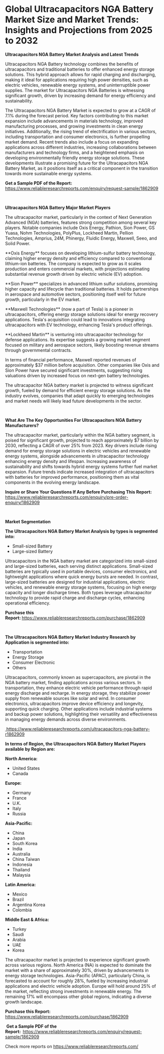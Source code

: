 <p><h1>Global Ultracapacitors NGA Battery Market Size and Market Trends: Insights and Projections from 2025 to 2032</h1></p><p><strong>Ultracapacitors NGA Battery Market Analysis and Latest Trends</strong></p>
<p><p>Ultracapacitors NGA Battery technology combines the benefits of ultracapacitors and traditional batteries to offer enhanced energy storage solutions. This hybrid approach allows for rapid charging and discharging, making it ideal for applications requiring high power densities, such as electric vehicles, renewable energy systems, and uninterruptible power supplies. The market for Ultracapacitors NGA Batteries is witnessing significant growth, driven by increasing demand for energy efficiency and sustainability.</p><p>The Ultracapacitors NGA Battery Market is expected to grow at a CAGR of 7.1% during the forecast period. Key factors contributing to this market expansion include advancements in materials technology, improved manufacturing processes, and growing investments in clean energy initiatives. Additionally, the rising trend of electrification in various sectors, including transportation and consumer electronics, is further propelling market demand. Recent trends also include a focus on expanding applications across different industries, increasing collaborations between manufacturers and technology firms, and a heightened emphasis on developing environmentally friendly energy storage solutions. These developments illustrate a promising future for the Ultracapacitors NGA Battery Market, as it positions itself as a critical component in the transition towards more sustainable energy systems.</p></p>
<p><strong>Get a Sample PDF of the Report:&nbsp;</strong> <a href="https://www.reliableresearchreports.com/enquiry/request-sample/1862909?utm_campaign=3543&utm_medium=2&utm_source=Github&utm_content=ia&utm_term=07042025&utm_id=ultracapacitors-nga-battery">https://www.reliableresearchreports.com/enquiry/request-sample/1862909</a></p>
<p>&nbsp;</p>
<p><strong>Ultracapacitors NGA Battery Major Market Players</strong></p>
<p><p>The ultracapacitor market, particularly in the context of Next Generation Advanced (NGA) batteries, features strong competition among several key players. Notable companies include Oxis Energy, Pathion, Sion Power, GS Yuasa, Nohm Technologies, PolyPlus, Lockheed Martin, Pellion Technologies, Amprius, 24M, Phinergy, Fluidic Energy, Maxwell, Seeo, and Solid Power.</p><p>**Oxis Energy** focuses on developing lithium-sulfur battery technology, claiming higher energy density and efficiency compared to conventional lithium-ion batteries. The company is expected to grow as it scales production and enters commercial markets, with projections estimating substantial revenue growth driven by electric vehicle (EV) adoption.</p><p>**Sion Power** specializes in advanced lithium sulfur solutions, promising higher capacity and lifecycle than traditional batteries. It holds partnerships in aerospace and automotive sectors, positioning itself well for future growth, particularly in the EV market.</p><p>**Maxwell Technologies** (now a part of Tesla) is a pioneer in ultracapacitors, offering energy storage solutions ideal for energy recovery applications. Tesla's acquisition could lead to innovations integrating ultracapacitors with EV technology, enhancing Tesla's product offerings.</p><p>**Lockheed Martin** is venturing into ultracapacitor technology for defense applications. Its expertise suggests a growing market segment focused on military and aerospace sectors, likely boosting revenue streams through governmental contracts.</p><p>In terms of financial performance, Maxwell reported revenues of approximately $37 million before acquisition. Other companies like Oxis and Sion Power have secured significant investments, suggesting rising valuations driven by increased focus on next-gen battery technologies.</p><p>The ultracapacitor NGA battery market is projected to witness significant growth, fueled by demand for efficient energy storage solutions. As the industry evolves, companies that adapt quickly to emerging technologies and market needs will likely lead future developments in the sector.</p></p>
<p>&nbsp;</p>
<p><strong>What Are The Key Opportunities For Ultracapacitors NGA Battery Manufacturers?</strong></p>
<p><p>The ultracapacitor market, particularly within the NGA battery segment, is poised for significant growth, projected to reach approximately $7 billion by 2030, reflecting a CAGR of over 25% from 2023. Key drivers include rising demand for energy storage solutions in electric vehicles and renewable energy systems, alongside advancements in ultracapacitor technology enhancing energy density and lifespan. Increasing awareness of sustainability and shifts towards hybrid energy systems further fuel market expansion. Future trends indicate increased integration of ultracapacitors with batteries for improved performance, positioning them as vital components in the evolving energy landscape.</p></p>
<p><strong>Inquire or Share Your Questions If Any Before Purchasing This Report:</strong> <a href="https://www.reliableresearchreports.com/enquiry/pre-order-enquiry/1862909?utm_campaign=3543&utm_medium=2&utm_source=Github&utm_content=ia&utm_term=07042025&utm_id=ultracapacitors-nga-battery">https://www.reliableresearchreports.com/enquiry/pre-order-enquiry/1862909</a></p>
<p>&nbsp;</p>
<p><strong>Market Segmentation</strong></p>
<p><strong>The Ultracapacitors NGA Battery Market Analysis by types is segmented into:</strong></p>
<p><ul><li>Small-sized Battery</li><li>Large-sized Battery</li></ul></p>
<p><p>Ultracapacitors in the NGA battery market are categorized into small-sized and large-sized batteries, each serving distinct applications. Small-sized batteries are typically used in portable devices, consumer electronics, and lightweight applications where quick energy bursts are needed. In contrast, large-sized batteries are designed for industrial applications, electric vehicles, and renewable energy storage systems, focusing on high energy capacity and longer discharge times. Both types leverage ultracapacitor technology to provide rapid charge and discharge cycles, enhancing operational efficiency.</p></p>
<p><strong>Purchase this Report:&nbsp;</strong><a href="https://www.reliableresearchreports.com/purchase/1862909?utm_campaign=3543&utm_medium=2&utm_source=Github&utm_content=ia&utm_term=07042025&utm_id=ultracapacitors-nga-battery">https://www.reliableresearchreports.com/purchase/1862909</a></p>
<p>&nbsp;</p>
<p><strong>The Ultracapacitors NGA Battery Market Industry Research by Application is segmented into:</strong></p>
<p><ul><li>Transportation</li><li>Energy Storage</li><li>Consumer Electronic</li><li>Others</li></ul></p>
<p><p>Ultracapacitors, commonly known as supercapacitors, are pivotal in the NGA battery market, finding applications across various sectors. In transportation, they enhance electric vehicle performance through rapid energy discharge and recharge. In energy storage, they stabilize power supply from renewable sources like solar and wind. In consumer electronics, ultracapacitors improve device efficiency and longevity, supporting quick charging. Other applications include industrial systems and backup power solutions, highlighting their versatility and effectiveness in managing energy demands across diverse environments.</p></p>
<p><a href="https://www.reliableresearchreports.com/ultracapacitors-nga-battery-r1862909?utm_campaign=3543&utm_medium=2&utm_source=Github&utm_content=ia&utm_term=07042025&utm_id=ultracapacitors-nga-battery">&nbsp;https://www.reliableresearchreports.com/ultracapacitors-nga-battery-r1862909</a></p>
<p><strong>In terms of Region, the Ultracapacitors NGA Battery Market Players available by Region are:</strong></p>
<p>
    <p> <strong> North America: </strong>
        <ul>
            <li>United States</li>
            <li>Canada</li>
        </ul>
        </p> 
    <p> <strong> Europe: </strong>
        <ul>
            <li>Germany</li>
            <li>France</li>
            <li>U.K.</li>
            <li>Italy</li>
            <li>Russia</li>
        </ul>
        </p> 
    <p> <strong> Asia-Pacific: </strong>
        <ul>
            <li>China</li>
            <li>Japan</li>
            <li>South Korea</li>
            <li>India</li>
            <li>Australia</li>
            <li>China Taiwan</li>
            <li>Indonesia</li>
            <li>Thailand</li>
            <li>Malaysia</li>
        </ul>
        </p> 
    <p> <strong> Latin America: </strong>
        <ul>
            <li>Mexico</li>
            <li>Brazil</li>
            <li>Argentina Korea</li>
            <li>Colombia</li>
        </ul>
        </p> 
    <p> <strong> Middle East & Africa: </strong>
        <ul>
            <li>Turkey</li>
            <li>Saudi</li>
            <li>Arabia</li>
            <li>UAE</li>
            <li>Korea</li>
        </ul>
    </p>
    </p>
<p><p>The ultracapacitor market is projected to experience significant growth across various regions. North America (NA) is expected to dominate the market with a share of approximately 30%, driven by advancements in energy storage technologies. Asia-Pacific (APAC), particularly China, is forecasted to account for roughly 28%, fueled by increasing industrial applications and electric vehicle adoption. Europe will hold around 25% of the market, reflecting strong investments in renewable energy. The remaining 17% will encompass other global regions, indicating a diverse growth landscape.</p></p>
<p><strong>Purchase this Report: </strong><a href="https://www.reliableresearchreports.com/purchase/1862909?utm_campaign=3543&utm_medium=2&utm_source=Github&utm_content=ia&utm_term=07042025&utm_id=ultracapacitors-nga-battery">https://www.reliableresearchreports.com/purchase/1862909</a></p>
<p>&nbsp;<strong>Get a Sample PDF of the Report:&nbsp;&nbsp;</strong><a href="https://www.reliableresearchreports.com/enquiry/request-sample/1862909?utm_campaign=3543&utm_medium=2&utm_source=Github&utm_content=ia&utm_term=07042025&utm_id=ultracapacitors-nga-battery">https://www.reliableresearchreports.com/enquiry/request-sample/1862909</a></p>
<p><strong></strong></p>
<p>Check more reports on <a href="https://www.reliableresearchreports.com/?utm_campaign=3543&utm_medium=2&utm_source=Github&utm_content=ia&utm_term=07042025&utm_id=ultracapacitors-nga-battery">https://www.reliableresearchreports.com/</a></p>